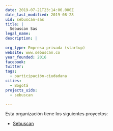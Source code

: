 ```yaml
---
date: 2019-07-21T23:14:06.000Z
date_last_modified: 2019-08-28
uid: sebuscan-sas
title: |
  Sebuscan Sas
legal_name: 
description: |
  
org_type: Empresa privada (startup)
website: www.sebuscan.co
year_founded: 2016
facebook: 
twitter: 
tags:
  - participación-ciudadana
cities: 
  - Bogotá
projects_uids:
  - sebuscan

---
```


Esta organización tiene los siguientes proyectos:

- [Sebuscan](/proyectos/sebuscan)
